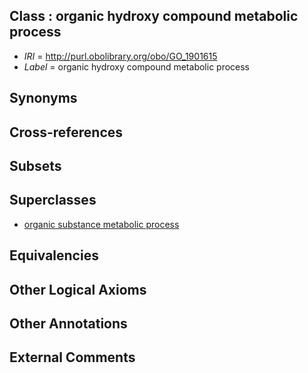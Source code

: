 
## Class : organic hydroxy compound metabolic process

 * *IRI* = http://purl.obolibrary.org/obo/GO_1901615
 * *Label* = organic hydroxy compound metabolic process

## Synonyms


## Cross-references


## Subsets


## Superclasses

 * [organic substance metabolic process](../../GO/04/GO_0071704.md)

## Equivalencies


## Other Logical Axioms


## Other Annotations


## External Comments

